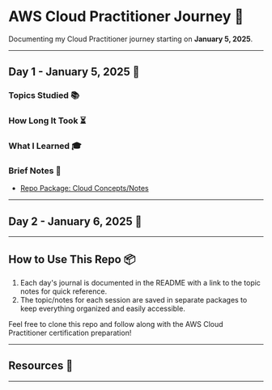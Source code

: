 
# AWS Cloud Practitioner Journey 🚀

Documenting my Cloud Practitioner journey starting on **January 5, 2025**.

---

## Day 1 - January 5, 2025 📝

### Topics Studied 📚

### How Long It Took ⏳

### What I Learned 🎓

### Brief Notes 📝
- [Repo Package: Cloud Concepts/Notes](link-to-your-notes)

---

## Day 2 - January 6, 2025 📝

---

## How to Use This Repo 📦

1. Each day's journal is documented in the README with a link to the topic notes for quick reference.
2. The topic/notes for each session are saved in separate packages to keep everything organized and easily accessible.

Feel free to clone this repo and follow along with the AWS Cloud Practitioner certification preparation!

---

## Resources 🔗


---

